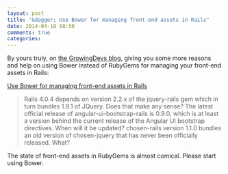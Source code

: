 ```yaml
---
layout: post
title: "&dagger; Use Bower for managing front-end assets in Rails"
date: 2014-04-10 08:50
comments: true
categories: 
---
```


By yours truly, on [the GrowingDevs blog][growingdevs], giving you some more reasons and help on using Bower instead of RubyGems
for managing your front-end assets in Rails:

[Use Bower for managing front-end assets in Rails][post]

> Rails 4.0.4 depends on version 2.2.x of the jquery-rails gem which in turn bundles 1.9.1 of JQuery. Does that make any sense? The latest official release of angular-ui-bootstrap-rails is 0.9.0, which is at least a version behind the current release of the Angular UI bootstrap directives. When will it be updated? chosen-rails version 1.1.0 bundles an old version of chosen-jquery that has never been officially released. What?

The state of front-end assets in RubyGems is almost comical.  Please start using Bower.

[growingdevs]: http://growingdevs.com/
[post]: http://growingdevs.com/stop-using-rubygems-and-start-using-bower.html
